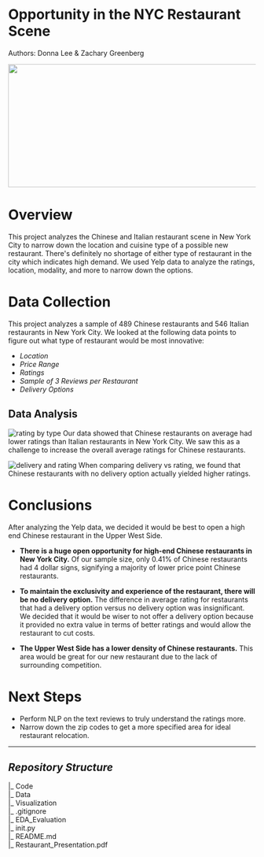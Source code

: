 # Opportunity in the NYC Restaurant Scene

Authors: Donna Lee & Zachary Greenberg

<p align="center"><img src="https://github.com/zachagreenberg/Restaurant_Revamping_Analysis/blob/main/Images/readme_cover.png" width="600" height="250" /></p>


# Overview 

This project analyzes the Chinese and Italian restaurant scene in New York City to narrow down the location and cuisine type of a possible new restaurant. There's definitely no shortage of either type of restaurant in the city which indicates high demand. We used Yelp data to analyze the ratings, location, modality, and more to narrow down the options.

# Data Collection

This project analyzes a sample of 489 Chinese restaurants and 546 Italian restaurants in New York City. We looked at the following data points to figure out what type of restaurant would be most innovative:

* *Location*
* *Price Range*
* *Ratings*
* *Sample of 3 Reviews per Restaurant*
* *Delivery Options*

## Data Analysis

![rating by type](https://github.com/zachagreenberg/Restaurant_Revamping_Analysis/blob/main/Visualization/avg_rating_by_type.png)
Our data showed that Chinese restaurants on average had lower ratings than Italian restaurants in New York City. We saw this as a challenge to increase the overall average ratings for Chinese restaurants. 

![delivery and rating](https://github.com/zachagreenberg/Restaurant_Revamping_Analysis/blob/main/Visualization/chinese_delivery_and_rating.png)
When comparing delivery vs rating, we found that Chinese restaurants with no delivery option actually yielded higher ratings.


# Conclusions

After analyzing the Yelp data, we decided it would be best to open a high end Chinese restaurant in the Upper West Side.

* **There is a huge open opportunity for high-end Chinese restaurants in New York City.** Of our sample size, only 0.41% of Chinese restaurants had 4 dollar signs, signifying a majority of lower price point Chinese restaurants.

* **To maintain the exclusivity and experience of the restaurant, there will be no delivery option.** The difference in average rating for restaurants that had a delivery option versus no delivery option was insignificant. We decided that it would be wiser to not offer a delivery option because it provided no extra value in terms of better ratings and would allow the restaurant to cut costs.

* **The Upper West Side has a lower density of Chinese restaurants.** This area would be great for our new restaurant due to the lack of surrounding competition.

# Next Steps
 - Perform NLP on the text reviews to truly understand the ratings more.    
 - Narrow down the zip codes to get a more specified area for ideal restaurant relocation.  
 
------------------------------------------------
 
## *Repository Structure*
|_ Code  
|_ Data  
|_ Visualization  
|_ .gitignore  
|_ EDA_Evaluation  
|_ init.py  
|_ README.md  
|_ Restaurant_Presentation.pdf  
